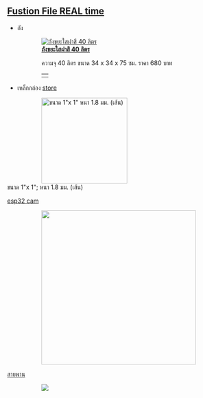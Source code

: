 ## [Fustion File REAL time](https://a360.co/3XtzEL0)


- ถัง
<div style="padding-left: 80px;">
<div class="mp-item post-tile" data-id="103072"><div class="mp-image">
    <a href="https://quinl.quinlcdn.com/productImages/UploadImages/1908/1566967598_46698.jpg" class="fancybox" data-fancybox="group" title="ถังขยะใสฝาสี 40 ลิตร"><img alt="ถังขยะใสฝาสี 40 ลิตร" src="https://quinl.quinlcdn.com/productImages/UploadImagesSmall/1908/1566967598_46698.jpg"></a></div><div class="mp-title"><a href="http://www.ขายถังขยะ.com/ถังขยะใสฝาสี+40+ลิตร+ขายถังขยะ+103072.html" class="a" title="ถังขยะใสฝาสี 40 ลิตร"><b><u>ถังขยะใสฝาสี 40 ลิตร</u></b></a></div><p class="font12">ความจุ 40 ลิตร ขนาด 34 x 34 x 75 ซม.  ราคา 680 บาท</p><div class="mp-button"><table class="table-shipping-bnt-product">
    <tbody><tr><td><span class="inquiry-button btn btn-sm btn-warning btn-ghost" onclick="showPageInquery(103072)"><i class="fa fa-comments"></i></span></td></tr></tbody>
  </table></div><div style="clear:both"></div>
</div>
</div>

- เหล็กกล่อง
[store](https://www.eaktools.com/product/4312/%E0%B9%80%E0%B8%AB%E0%B8%A5%E0%B9%87%E0%B8%81%E0%B8%81%E0%B8%A5%E0%B9%88%E0%B8%AD%E0%B8%87%E0%B8%AA%E0%B8%B5%E0%B9%88%E0%B9%80%E0%B8%AB%E0%B8%A5%E0%B8%B5%E0%B9%88%E0%B8%A2%E0%B8%A1-%E0%B8%A2%E0%B8%B2%E0%B8%A7-6-%E0%B8%A1)

<div style="padding-left: 80px;">
<img class="subproductImage" src="https://do.lnwfile.com/_/do/_resize/200/200/fb/iv/zw.jpg" width="200" height="200" alt="ขนาด 1&quot;x 1&quot; หนา 1.8 มม. (เส้น)" onclick="sub_photo_zoom('https://do.lnwfile.com/_/do/_raw/fb/iv/zw.jpg')">
</div>
ขนาด 1"x 1"; หนา 1.8 มม. (เส้น)


[esp32 cam](https://shopee.co.th/product/213822361/21629920346?gad_source=1&gclid=Cj0KCQjwsaqzBhDdARIsAK2gqnd3Jz6BvVotzX7qkLEPJ_R6-EIpazguNJtXZUiCpaGGiD7PLJonaIcaAse6EALw_wcB)

<div style="padding-left: 80px;">
<img src="https://down-th.img.susercontent.com/file/3d82752e5062b7d210cf51dd887cb953" width="360">
</div>

[สายพาน](https://www.nattakit.com/16735492/%E0%B8%AA%E0%B8%B2%E0%B8%A2%E0%B8%9E%E0%B8%B2%E0%B8%99%E0%B8%A3%E0%B9%88%E0%B8%AD%E0%B8%87-s2m?fbclid=IwZXh0bgNhZW0CMTAAAR0c19jR16n0TAYKZBDB1k7xAZwsYXtTFWCTbgyS7FEpGlaVEXoysA6gVYs_aem_Afattjj4SeRTnB7ISL8Hos9EjIK_a6u7pZCUTdRl98NHOwvJ2oIi0PJEBAIMW_v_NK-V3-sSiME4Sw5ep6Rnrt3H)

<div style="padding-left: 80px;">
<img src="https://www.nattakit.com/images/content/resize-1516808837417.jpg">    
</div>
